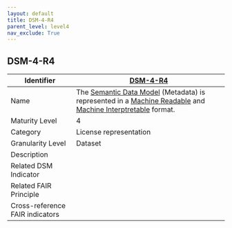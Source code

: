 ```yaml
---
layout: default
title: DSM-4-R4
parent_level: level4
nav_exclude: True
---
```


## DSM-4-R4

| Identifier | [DSM-4-R4](https://github.com/FAIRplus/Data-Maturity/blob/master/docs/_indicators/DSM-4-R4.md) |
| --------- | -----------|
| Name | The [Semantic Data Model](https://fairplus.github.io/Data-Maturity/docs/Glossary/#semantic-data-model) (Metadata) is represented in a [Machine Readable](https://fairplus.github.io/Data-Maturity/docs/Glossary/#machine-readable-format) and [Machine Interptretable](https://fairplus.github.io/Data-Maturity/docs/Glossary/#machine-interpretable-format) format. |
| Maturity Level | 4 |
| Category | License representation |
| Granularity Level | Dataset |
| Description | |
| Related DSM Indicator | |
| Related FAIR Principle | |
| Cross-reference FAIR indicators | |
